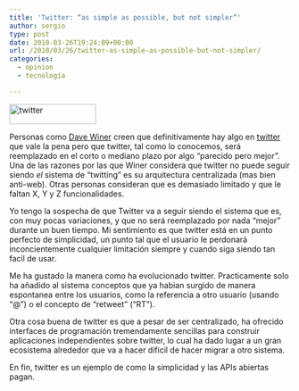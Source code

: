 ```yaml
---
title: 'Twitter: “as simple as possible, but not simpler”'
author: sergio
type: post
date: 2010-03-26T19:24:09+00:00
url: /2010/03/26/twitter-as-simple-as-possible-but-not-simpler/
categories:
  - opinion
  - tecnología

---
```

[<img class="aligncenter" src="http://a0.twimg.com/a/1269553143/images/twitter_logo_header.png" alt="twitter" width="155" height="36" />][1]

Personas como [Dave Winer][2] creen que definitivamente hay algo en [twitter][1] que vale la pena pero que twitter, tal como lo conocemos, será reemplazado en el corto o mediano plazo por algo &#8220;parecido pero mejor&#8221;. Una de las razones por las que Winer considera que twitter no puede seguir siendo _el_ sistema de &#8220;twitting&#8221; es su arquitectura centralizada (mas bien anti-web). Otras personas consideran que es demasiado limitado y que le faltan X, Y y Z funcionalidades.

Yo tengo la sospecha de que Twitter va a seguir siendo el sistema que es, con muy pocas variaciones, y que no será reemplazado por nada &#8220;mejor&#8221; durante un buen tiempo. Mi sentimiento es que twitter está en un punto perfecto de simplicidad, un punto tal que el usuario le perdonará inconcientemente cualquier limitación siempre y cuando siga siendo tan facil de usar.

Me ha gustado la manera como ha evolucionado twitter. Practicamente solo ha añadido al sistema conceptos que ya habian surgido de manera espontanea entre los usuarios, como la referencia a otro usuario (usando &#8220;@&#8221;) o el concepto de &#8220;retweet&#8221; (&#8220;RT&#8221;).

Otra cosa buena de twitter es que a pesar de ser centralizado, ha ofrecido interfaces de programación tremendamente sencillas para construir aplicaciones independientes sobre twitter, lo cual ha dado lugar a un gran ecosistema alrededor que va a hacer dificil de hacer migrar a otro sistema.

En fin, twitter es un ejemplo de como la simplicidad y las APIs abiertas pagan.

 [1]: http://www.twitter.com
 [2]: http://www.scripting.com "scripting"